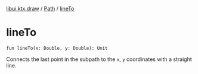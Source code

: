 [libui.ktx.draw](../README.md) / [Path](README.md) / [lineTo](line-to.md)

# lineTo

`fun lineTo(x: Double, y: Double): Unit`

Connects the last point in the subpath to the `x`, `y` coordinates with a straight line.

